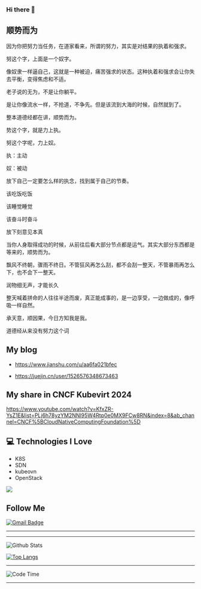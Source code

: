 ### Hi there 👋

<!--
**zbb88888/zbb88888** is a ✨ _special_ ✨ repository because its `README.md` (this file) appears on your GitHub profile.

Here are some ideas to get you started:

- 🔭 I’m currently working on kube-ovn
- 💬 Ask me about kube-ovn
- 📫 How to reach me: jmdxjsjgcxy@gmail.com
- ⚡ Fun fact: dive info sdn
-->
## 顺势而为

因为你把努力当任务，在道家看来，所谓的努力，其实是对结果的执着和强求。

努这个字，上面是一个奴字。

像奴隶一样逼自己，这就是一种被迫，痛苦强求的状态。这种执着和强求会让你失去平衡，变得焦虑和不适。

老子说的无为，不是让你躺平。

是让你像流水一样，不抢道，不争先。但是该流到大海的时候，自然就到了。 

整本道德经都在讲，顺势而为。

势这个字，就是力上执。

努这个字呢，力上奴。

执：主动

奴：被动

放下自己一定要怎么样的执念，找到属于自己的节奏。

该吃饭吃饭

该睡觉睡觉

该奋斗时奋斗

放下刻意见本真

当你人身取得成功的时候，从前往后看大部分节点都是运气。其实大部分东西都是等来的，顺势而为。

飘风不终朝，骤雨不终日。不管狂风再怎么刮，都不会刮一整天，不管暴雨再怎么下，也不会下一整天。

润物细无声，才能长久

整天喊着拼命的人往往半途而废，真正能成事的，是一边享受，一边做成的，像呼吸一样自然。

承天意，顺因果，今日方知我是我。

道德经从来没有努力这个词

## My blog

- https://www.jianshu.com/u/aa6fa021bfec 

- https://juejin.cn/user/1526576348673463

## My share in CNCF Kubevirt 2024

https://www.youtube.com/watch?v=KfxZR-YsZ1E&list=PLj6h78yzYM2NNl95W4Rtp0e0MX9FCw8RN&index=8&ab_channel=CNCF%5BCloudNativeComputingFoundation%5D


## :computer: Technologies I Love
* K8S
* SDN
* kubeovn
* OpenStack

<img src = "https://github-readme-stats.vercel.app/api/top-langs/?username=zbb88888&layout=compact">

## Follow Me

[![Gmail Badge](https://img.shields.io/badge/-ing.miller.vega@gmail.com-c14438?style=flat-square&logo=Gmail&logoColor=white&link=mailto:ing.miller.vega@gmail.com)](mailto:jmdxjsjgcxy@gmail.com)

<hr>

<hr>

![Github Stats](https://github-readme-stats.vercel.app/api?username=zbb88888&count_private=true&show_icons=true)

[![Top Langs](https://github-readme-stats.vercel.app/api/top-langs/?username=zbb88888&layout=compact)](https://github.com/anuraghazra/github-readme-stats)

<hr>

<!--START_SECTION:waka-->
![Code Time](http://img.shields.io/badge/Code%20Time-594%20hrs%2047%20mins-blue)

<!--END_SECTION:waka-->

<hr>
